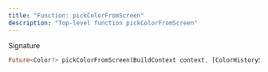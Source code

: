 ```yaml
---
title: "Function: pickColorFromScreen"
description: "Top-level function pickColorFromScreen"
---
```


Signature
```dart
Future<Color?> pickColorFromScreen(BuildContext context, [ColorHistoryStorage? storage]);
```
